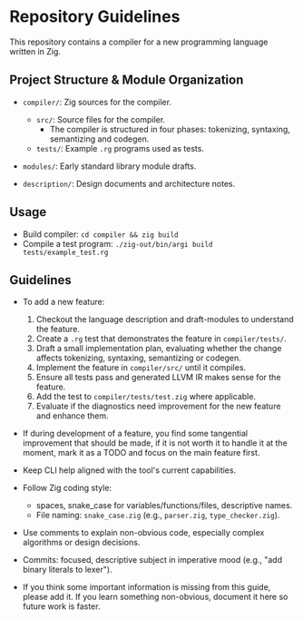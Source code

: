 # Repository Guidelines

This repository contains a compiler for a new programming language written in Zig.


## Project Structure & Module Organization

- `compiler/`: Zig sources for the compiler.
    - `src/`: Source files for the compiler.
        - The compiler is structured in four phases:
        tokenizing, syntaxing, semantizing and codegen.
    - `tests/`: Example `.rg` programs used as tests.

- `modules/`: Early standard library module drafts.

- `description/`: Design documents and architecture notes.


## Usage

- Build compiler: `cd compiler && zig build`
- Compile a test program: `./zig-out/bin/argi build tests/example_test.rg`


## Guidelines

- To add a new feature:
    1. Checkout the language description and draft-modules to understand the
       feature.
    2. Create a `.rg` test that demonstrates the feature in `compiler/tests/`.
    3. Draft a small implementation plan, evaluating whether the change affects
       tokenizing, syntaxing, semantizing or codegen.
    4. Implement the feature in `compiler/src/` until it compiles.
    5. Ensure all tests pass and generated LLVM IR makes sense for the feature.
    6. Add the test to `compiler/tests/test.zig` where applicable.
    7. Evaluate if the diagnostics need improvement for the new feature and
       enhance them.

- If during development of a feature, you find some tangential improvement that
should be made, if it is not worth it to handle it at the moment, mark it as a
TODO and focus on the main feature first.

- Keep CLI help aligned with the tool's current capabilities.

- Follow Zig coding style:
    - spaces, snake_case for variables/functions/files, descriptive names.
    - File naming: `snake_case.zig` (e.g., `parser.zig`, `type_checker.zig`).

- Use comments to explain non-obvious code, especially complex algorithms or
design decisions.

- Commits: focused, descriptive subject in imperative mood (e.g., "add binary
literals to lexer").

- If you think some important information is missing from this guide, please
add it. If you learn something non-obvious, document it here so future work is
faster.


